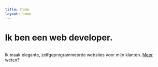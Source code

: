 ```yaml
---
title: home
layout: home
---
```


<h1><span class="element">Ik ben een web developer.</span></h1>

<div style="overflow: auto;"><p>Ik maak elegante, zelfgeprogrammeerde websites voor mijn klanten. <a href="/over-mij/">Meer weten?</a></p></div>
